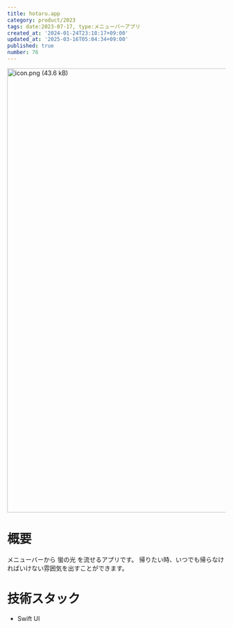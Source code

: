```yaml
---
title: hotaru.app
category: product/2023
tags: date:2023-07-17, type:メニューバーアプリ
created_at: '2024-01-24T23:18:17+09:00'
updated_at: '2025-03-16T05:04:34+09:00'
published: true
number: 76
---
```


<!-- icons: swift -->

<img width="1024" alt="icon.png (43.6 kB)" src="/img/76/d636ebc2-676c-4a32-a15f-1d01852dfec7.webp">


# 概要
メニューバーから 蛍の光 を流せるアプリです。
帰りたい時、いつでも帰らなければいけない雰囲気を出すことができます。

# 技術スタック
- Swift UI

